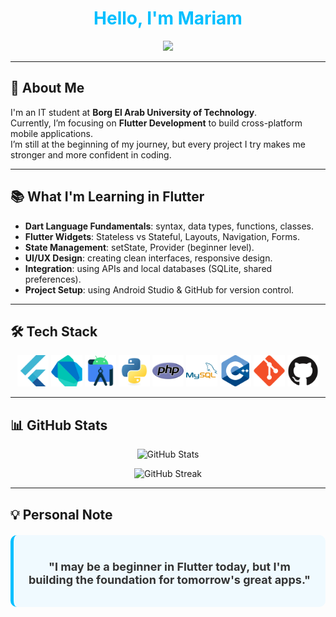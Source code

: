 <link href="https://cdnjs.cloudflare.com/ajax/libs/animate.css/4.1.1/animate.min.css" rel="stylesheet">  

<h1 align="center" class="animate__animated animate__fadeInDown" style="color:#00bfff;">  
  Hello, I'm Mariam  
</h1>  

<p align="center">  
  <img src="https://media.giphy.com/media/QTfX9Ejfra3ZmNxh6B/giphy.gif" width="300"/>  
</p>  

---

## 🌟 About Me  

I'm an IT student at **Borg El Arab University of Technology**.  
Currently, I’m focusing on **Flutter Development** to build cross-platform mobile applications.  
I’m still at the beginning of my journey, but every project I try makes me stronger and more confident in coding.  

---

## 📚 What I'm Learning in Flutter  

- **Dart Language Fundamentals**: syntax, data types, functions, classes.  
- **Flutter Widgets**: Stateless vs Stateful, Layouts, Navigation, Forms.  
- **State Management**: setState, Provider (beginner level).  
- **UI/UX Design**: creating clean interfaces, responsive design.  
- **Integration**: using APIs and local databases (SQLite, shared preferences).  
- **Project Setup**: using Android Studio & GitHub for version control.  

---

## 🛠️ Tech Stack  

<p align="center">  
  <img src="https://raw.githubusercontent.com/devicons/devicon/master/icons/flutter/flutter-original.svg" alt="flutter" width="50" height="50"/>  
  <img src="https://raw.githubusercontent.com/devicons/devicon/master/icons/dart/dart-original.svg" alt="dart" width="50" height="50"/>  
  <img src="https://raw.githubusercontent.com/devicons/devicon/master/icons/androidstudio/androidstudio-original.svg" alt="androidstudio" width="50" height="50"/>  
  <img src="https://raw.githubusercontent.com/devicons/devicon/master/icons/python/python-original.svg" alt="python" width="50" height="50"/>  
  <img src="https://raw.githubusercontent.com/devicons/devicon/master/icons/php/php-original.svg" alt="php" width="50" height="50"/>  
  <img src="https://raw.githubusercontent.com/devicons/devicon/master/icons/mysql/mysql-original-wordmark.svg" alt="mysql" width="50" height="50"/>  
  <img src="https://raw.githubusercontent.com/devicons/devicon/master/icons/cplusplus/cplusplus-original.svg" alt="c++" width="50" height="50"/>  
  <img src="https://raw.githubusercontent.com/devicons/devicon/master/icons/git/git-original.svg" alt="git" width="50" height="50"/>  
  <img src="https://raw.githubusercontent.com/devicons/devicon/master/icons/github/github-original.svg" alt="github" width="50" height="50"/>  
</p>  

---

## 📊 GitHub Stats  

<p align="center">  
  <img src="https://github-readme-stats.vercel.app/api?username=Mariam&show_icons=true&theme=blueberry&title_color=00bfff&icon_color=00bfff" alt="GitHub Stats"/>  
</p>  

<p align="center">  
  <img src="https://github-readme-streak-stats.herokuapp.com/?user=Mariam&theme=blueberry&ring=00bfff&fire=00bfff&currStreakLabel=00bfff" alt="GitHub Streak"/>  
</p>  

---

## 💡 Personal Note  

<div style="border-left: 5px solid #00bfff; background-color: #f0faff; padding: 15px 20px; font-size: 1.1em; margin: 20px 0; border-radius: 10px; color: #333;">  
  <h3 align="center">  
    "I may be a beginner in Flutter today, but I'm building the foundation for tomorrow's great apps."  
  </h3>  
</div>
